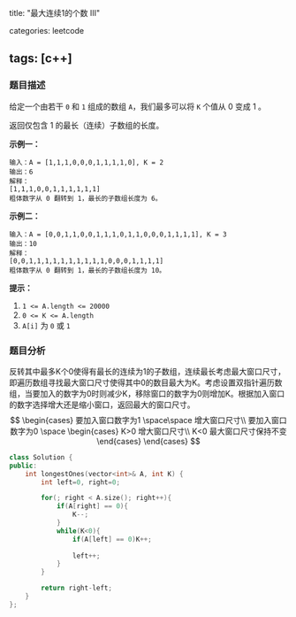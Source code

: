 title: "最大连续1的个数 III"

categories: leetcode

tags: [c++]
---
### 题目描述

给定一个由若干 `0` 和 `1` 组成的数组 `A`，我们最多可以将 `K` 个值从 0 变成 1 。

返回仅包含 1 的最长（连续）子数组的长度。

 **示例一：**

~~~
输入：A = [1,1,1,0,0,0,1,1,1,1,0], K = 2
输出：6
解释： 
[1,1,1,0,0,1,1,1,1,1,1]
粗体数字从 0 翻转到 1，最长的子数组长度为 6。
~~~

**示例二：**

~~~
输入：A = [0,0,1,1,0,0,1,1,1,0,1,1,0,0,0,1,1,1,1], K = 3
输出：10
解释：
[0,0,1,1,1,1,1,1,1,1,1,1,0,0,0,1,1,1,1]
粗体数字从 0 翻转到 1，最长的子数组长度为 10。
~~~

**提示：**

1. `1 <= A.length <= 20000`
2. `0 <= K <= A.length`
3. `A[i]` 为 `0` 或 `1` 

### 题目分析

反转其中最多K个0使得有最长的连续为1的子数组，连续最长考虑最大窗口尺寸，即遍历数组寻找最大窗口尺寸使得其中0的数目最大为K。考虑设置双指针遍历数组，当要加入的数字为0时则减少K，移除窗口的数字为0则增加K。根据加入窗口的数字选择增大还是缩小窗口，返回最大的窗口尺寸。
$$
\begin{cases}
要加入窗口数字为1 \space\space 增大窗口尺寸\\
要加入窗口数字为0 \space
\begin{cases}
K>0 增大窗口尺寸\\
K<0 最大窗口尺寸保持不变
\end{cases}
\end{cases}
$$

~~~c++
class Solution {
public:
    int longestOnes(vector<int>& A, int K) {
        int left=0, right=0;

        for(; right < A.size(); right++){
            if(A[right] == 0){
                K--;
            }
            while(K<0){
                if(A[left] == 0)K++;
                
                left++;
            }
        }

        return right-left;
    }
};
~~~

